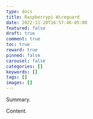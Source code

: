 ```yaml
---
type: docs 
title: Raspberrypi Wireguard
date: 2022-11-28T16:57:46-05:00
featured: false
draft: true
comment: true
toc: true
reward: true
pinned: false
carousel: false
categories: []
keywords: []
tags: []
images: []
---
```


Summary.

<!--more-->

Content.
